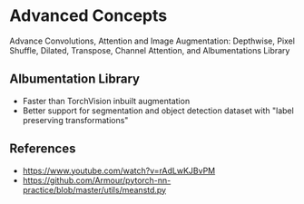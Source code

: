 # Advanced Concepts

Advance Convolutions, Attention and Image Augmentation: Depthwise, Pixel Shuffle, Dilated, Transpose, Channel Attention, and Albumentations Library

## Albumentation Library

- Faster than TorchVision inbuilt augmentation
- Better support for segmentation and object detection dataset with "label preserving transformations"








## References
- https://www.youtube.com/watch?v=rAdLwKJBvPM </br>
- https://github.com/Armour/pytorch-nn-practice/blob/master/utils/meanstd.py </br>
